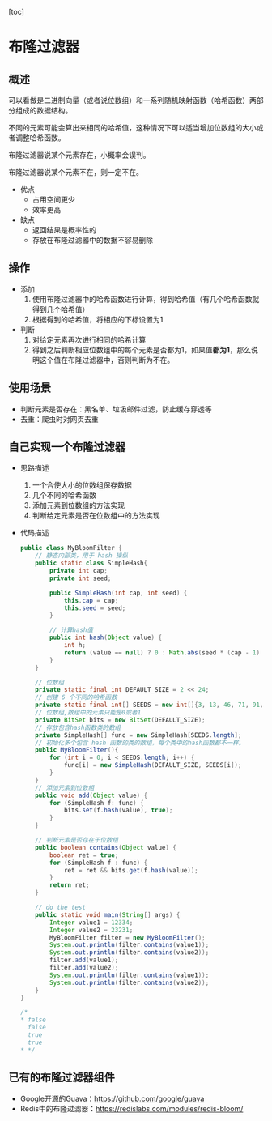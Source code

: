 [toc]

# 布隆过滤器

## 概述

可以看做是二进制向量（或者说位数组）和一系列随机映射函数（哈希函数）两部分组成的数据结构。

不同的元素可能会算出来相同的哈希值，这种情况下可以适当增加位数组的大小或者调整哈希函数。

布隆过滤器说某个元素存在，小概率会误判。

布隆过滤器说某个元素不在，则一定不在。

- 优点
  - 占用空间更少
  - 效率更高
- 缺点
  - 返回结果是概率性的
  - 存放在布隆过滤器中的数据不容易删除

## 操作

- 添加
  1. 使用布隆过滤器中的哈希函数进行计算，得到哈希值（有几个哈希函数就得到几个哈希值）
  2. 根据得到的哈希值，将相应的下标设置为1
- 判断
  1. 对给定元素再次进行相同的哈希计算
  2. 得到之后判断相应位数组中的每个元素是否都为1，如果值**都为1**，那么说明这个值在布隆过滤器中，否则判断为不在。

## 使用场景

- 判断元素是否存在：黑名单、垃圾邮件过滤，防止缓存穿透等
- 去重：爬虫时对网页去重

## 自己实现一个布隆过滤器

- 思路描述

  1. 一个合使大小的位数组保存数据
  2. 几个不同的哈希函数
  3. 添加元素到位数组的方法实现
  4. 判断给定元素是否在位数组中的方法实现

- 代码描述

  ```java
  public class MyBloomFilter {
      // 静态内部类，用于 hash 操纵
      public static class SimpleHash{
          private int cap;
          private int seed;
  
          public SimpleHash(int cap, int seed) {
              this.cap = cap;
              this.seed = seed;
          }
  
          // 计算hash值
          public int hash(Object value) {
              int h;
              return (value == null) ? 0 : Math.abs(seed * (cap - 1) & ((h = value.hashCode())) ^ (h >>> 16));
          }
      }
  
      // 位数组
      private static final int DEFAULT_SIZE = 2 << 24;
      // 创建 6 个不同的哈希函数
      private static final int[] SEEDS = new int[]{3, 13, 46, 71, 91, 134};
      // 位数组,数组中的元素只能是0或者1
      private BitSet bits = new BitSet(DEFAULT_SIZE);
      // 存放包含hash函数类的数组
      private SimpleHash[] func = new SimpleHash[SEEDS.length];
      // 初始化多个包含 hash 函数的类的数组，每个类中的hash函数都不一样。
      public MyBloomFilter(){
          for (int i = 0; i < SEEDS.length; i++) {
              func[i] = new SimpleHash(DEFAULT_SIZE, SEEDS[i]);
          }
      }
      // 添加元素到位数组
      public void add(Object value) {
          for (SimpleHash f: func) {
              bits.set(f.hash(value), true);
          }
      }
  
      // 判断元素是否存在于位数组
      public boolean contains(Object value) {
          boolean ret = true;
          for (SimpleHash f : func) {
              ret = ret && bits.get(f.hash(value));
          }
          return ret;
      }
  
      // do the test
      public static void main(String[] args) {
          Integer value1 = 12334;
          Integer value2 = 23231;
          MyBloomFilter filter = new MyBloomFilter();
          System.out.println(filter.contains(value1));
          System.out.println(filter.contains(value2));
          filter.add(value1);
          filter.add(value2);
          System.out.println(filter.contains(value1));
          System.out.println(filter.contains(value2));
      }
  }
  
  /*
  * false
    false
    true
    true
  * */
  ```

## 已有的布隆过滤器组件

- Google开源的Guava：https://github.com/google/guava
- Redis中的布隆过滤器：https://redislabs.com/modules/redis-bloom/